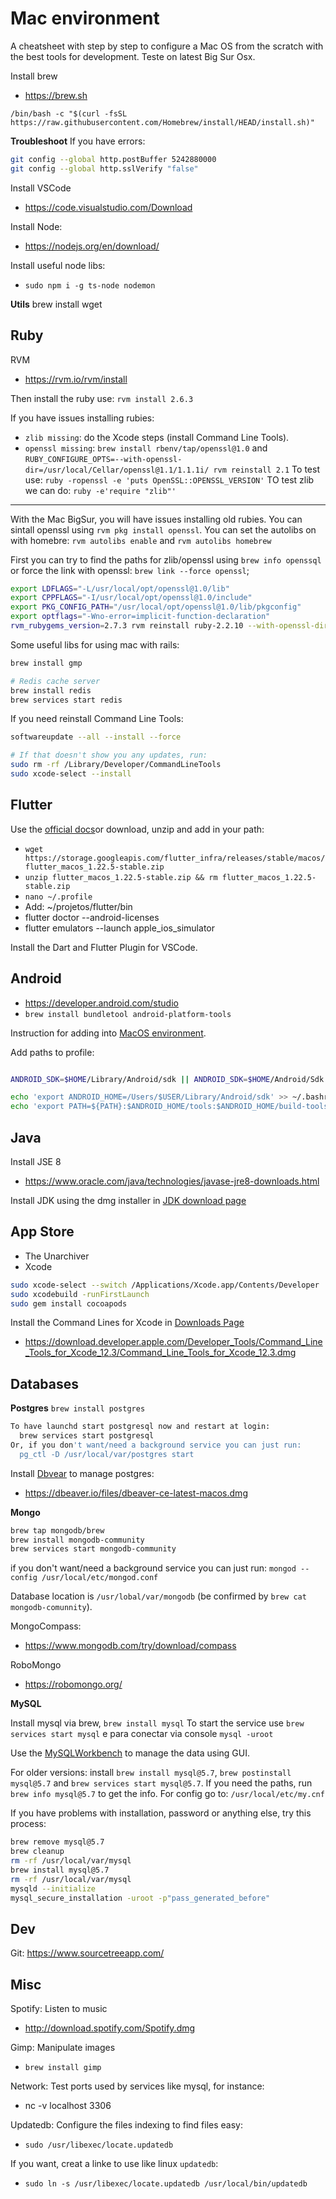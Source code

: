 # Mac environment

A cheatsheet with step by step to configure a Mac OS from the scratch with the best tools for development. Teste on latest Big Sur Osx.

Install brew
* https://brew.sh

`/bin/bash -c "$(curl -fsSL https://raw.githubusercontent.com/Homebrew/install/HEAD/install.sh)"`

**Troubleshoot**
If you have errors:
```sh
git config --global http.postBuffer 5242880000
git config --global http.sslVerify "false" 
```

Install VSCode
* https://code.visualstudio.com/Download

Install Node:
* https://nodejs.org/en/download/

Install useful node libs:
* `sudo npm i -g ts-node nodemon`

**Utils**
brew install wget

## Ruby

RVM
* https://rvm.io/rvm/install

Then install the ruby use: 
`rvm install 2.6.3`

If you have issues installing rubies:
* `zlib missing`: do the Xcode steps (install Command Line Tools).
* `openssl missing`:  `brew install rbenv/tap/openssl@1.0` and `RUBY_CONFIGURE_OPTS=--with-openssl-dir=/usr/local/Cellar/openssl@1.1/1.1.1i/ rvm reinstall 2.1`
To test use: `ruby -ropenssl -e 'puts OpenSSL::OPENSSL_VERSION'`
TO test zlib we can do: `ruby -e'require "zlib"'`

----

With the Mac BigSur, you will have issues installing old rubies.
You can sintall openssl using `rvm pkg install openssl`.
You can set the autolibs on with homebre: `rvm autolibs enable` and `rvm autolibs homebrew`

First you can try to find the paths for zlib/openssl using `brew info openssql` or force the link with openssl: `brew link --force openssl`;

```sh
export LDFLAGS="-L/usr/local/opt/openssl@1.0/lib"
export CPPFLAGS="-I/usr/local/opt/openssl@1.0/include"
export PKG_CONFIG_PATH="/usr/local/opt/openssl@1.0/lib/pkgconfig"
export optflags="-Wno-error=implicit-function-declaration"
rvm_rubygems_version=2.7.3 rvm reinstall ruby-2.2.10 --with-openssl-dir=/usr/local/Cellar/openssl@1.0/1.0.2t --with-openssl-lib=/usr/local/Cellar/openssl@1.0/1.0.2t/lib --with-openssl-include=/usr/local/Cellar/openssl@1.0/1.0.2t/include
```

Some useful libs for using mac with rails:
```sh 
brew install gmp

# Redis cache server
brew install redis
brew services start redis
```

If you need reinstall Command Line Tools:
```sh
softwareupdate --all --install --force

# If that doesn't show you any updates, run:
sudo rm -rf /Library/Developer/CommandLineTools
sudo xcode-select --install
```


  
## Flutter

Use the [official docs](https://flutter.dev/docs/get-started/install/macos)or download, unzip and add in your path:
* `wget https://storage.googleapis.com/flutter_infra/releases/stable/macos/flutter_macos_1.22.5-stable.zip`
* `unzip flutter_macos_1.22.5-stable.zip && rm flutter_macos_1.22.5-stable.zip`
* `nano ~/.profile`
* Add: ~/projetos/flutter/bin
* flutter doctor --android-licenses
* flutter emulators --launch apple_ios_simulator


Install the Dart and Flutter Plugin for VSCode.

## Android

* https://developer.android.com/studio
* `brew install bundletool android-platform-tools`

Instruction for adding into [MacOS environment](https://docs.expo.io/workflow/android-studio-emulator/).


Add paths to profile:
```sh

ANDROID_SDK=$HOME/Library/Android/sdk || ANDROID_SDK=$HOME/Android/Sdk

echo 'export ANDROID_HOME=/Users/$USER/Library/Android/sdk' >> ~/.bashrc
echo 'export PATH=${PATH}:$ANDROID_HOME/tools:$ANDROID_HOME/build-tools/28.0.3' >> ~/.bashrc
```

## Java

Install JSE 8 
* https://www.oracle.com/java/technologies/javase-jre8-downloads.html

Install JDK using the dmg installer in [JDK download page](https://www.oracle.com/java/technologies/javase-jdk15-downloads.html)


## App Store

* The Unarchiver
* Xcode

```sh
sudo xcode-select --switch /Applications/Xcode.app/Contents/Developer
sudo xcodebuild -runFirstLaunch
sudo gem install cocoapods
```

Install the Command Lines for Xcode in [Downloads Page](https://developer.apple.com/download/more/?=xcode)
* https://download.developer.apple.com/Developer_Tools/Command_Line_Tools_for_Xcode_12.3/Command_Line_Tools_for_Xcode_12.3.dmg



## Databases

**Postgres**
`brew install postgres`

```sh
To have launchd start postgresql now and restart at login:
  brew services start postgresql
Or, if you don't want/need a background service you can just run:
  pg_ctl -D /usr/local/var/postgres start
```

Install [Dbvear](https://dbeaver.io/download/) to manage postgres:
* https://dbeaver.io/files/dbeaver-ce-latest-macos.dmg


**Mongo**

```sh
brew tap mongodb/brew
brew install mongodb-community
brew services start mongodb-community
```

if you don't want/need a background service you can just run:
  `mongod --config /usr/local/etc/mongod.conf`

Database location is `/usr/lobal/var/mongodb` (be confirmed by `brew cat mongodb-comunnity`).

MongoCompass:
* https://www.mongodb.com/try/download/compass

RoboMongo
* https://robomongo.org/

**MySQL**

Install mysql via brew, `brew install mysql`
To start the service use `brew services start mysql` e para conectar via console `mysql -uroot`

Use the [MySQLWorkbench](https://dev.mysql.com/downloads/workbench/) to manage the data using GUI.

For older versions: install `brew install mysql@5.7`, `brew postinstall mysql@5.7` and 
`brew services start mysql@5.7`.
If you need the paths, run `brew info mysql@5.7` to get the info.
For config go to: `/usr/local/etc/my.cnf`

If you have problems with installation, password or anything else, try this process:
```sh
brew remove mysql@5.7
brew cleanup
rm -rf /usr/local/var/mysql
brew install mysql@5.7
rm -rf /usr/local/var/mysql
mysqld --initialize
mysql_secure_installation -uroot -p"pass_generated_before"
```


## Dev

Git:
https://www.sourcetreeapp.com/


## Misc

Spotify: Listen to music
* http://download.spotify.com/Spotify.dmg

Gimp: Manipulate images
* `brew install gimp`

Network:
Test ports used by services like mysql, for instance:
* nc -v localhost 3306


Updatedb:
Configure the files indexing to find files easy:
* `sudo /usr/libexec/locate.updatedb`

If you want, creat a linke to use like linux `updatedb`:
* `sudo ln -s /usr/libexec/locate.updatedb /usr/local/bin/updatedb`



